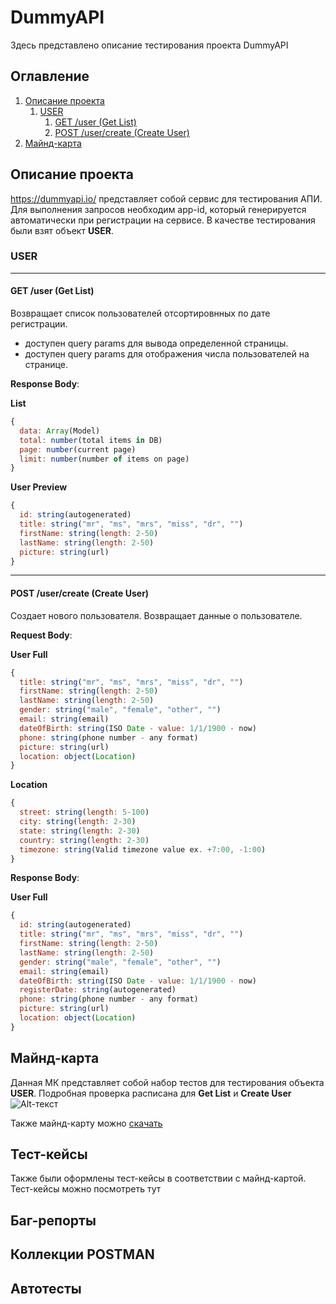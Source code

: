 # DummyAPI
Здесь представлено описание тестирования проекта DummyAPI

## Оглавление
1. [Описание проекта](#Описание-проекта)
    1. [USER](#USER)
        1. [GET /user (Get List)](#GET-user-Get-List)
        2. [POST /user/create (Create User)](#GET-user-Get-List)
2. [Майнд-карта](#Майнд-карта)


## Описание проекта
https://dummyapi.io/ представляет собой сервис для тестирования АПИ. Для выполнения запросов необходим app-id, который генерируется автоматически при регистрации на сервисе. В качестве тестирования были взят объект **USER**.

### USER
____
#### GET /user (Get List)
Возвращает список пользователей отсортировнных по дате регистрации. 
- доступен query params для вывода определенной страницы.
- доступен query params для отображения числа пользователей на странице.

**Response Body**:

**List**
```javascript
{
  data: Array(Model)
  total: number(total items in DB)
  page: number(current page)
  limit: number(number of items on page)
}
```
**User Preview**
```javascript
{
  id: string(autogenerated)
  title: string("mr", "ms", "mrs", "miss", "dr", "")
  firstName: string(length: 2-50)
  lastName: string(length: 2-50)
  picture: string(url)
}
```
____
#### POST /user/create (Create User)
Создает нового пользователя. Возвращает данные о пользователе.

**Request Body**:

**User Full**
```javascript
{
  title: string("mr", "ms", "mrs", "miss", "dr", "")
  firstName: string(length: 2-50)
  lastName: string(length: 2-50)
  gender: string("male", "female", "other", "")
  email: string(email)
  dateOfBirth: string(ISO Date - value: 1/1/1900 - now)
  phone: string(phone number - any format)
  picture: string(url)
  location: object(Location)
}
```
**Location**
```javascript
{
  street: string(length: 5-100)
  city: string(length: 2-30)
  state: string(length: 2-30)
  country: string(length: 2-30)
  timezone: string(Valid timezone value ex. +7:00, -1:00)
}
```
**Response Body**:

**User Full**
```javascript
{
  id: string(autogenerated)
  title: string("mr", "ms", "mrs", "miss", "dr", "")
  firstName: string(length: 2-50)
  lastName: string(length: 2-50)
  gender: string("male", "female", "other", "")
  email: string(email)
  dateOfBirth: string(ISO Date - value: 1/1/1900 - now)
  registerDate: string(autogenerated)
  phone: string(phone number - any format)
  picture: string(url)
  location: object(Location)
}
```



## Майнд-карта
Данная МК представляет собой набор тестов для тестирования объекта **USER**. Подробная проверка расписана для **Get List** и **Create User**
![Alt-текст](https://i.imgur.com/y3HDpyc.png "МК")

Также майнд-карту можно [скачать](https://github.com/RetMiC/DummyAPI/blob/main/POST%20(2).xmind)

## Тест-кейсы
Также были оформлены тест-кейсы в соответствии с майнд-картой.
Тест-кейсы можно посмотреть тут

## Баг-репорты

## Коллекции POSTMAN

## Автотесты

